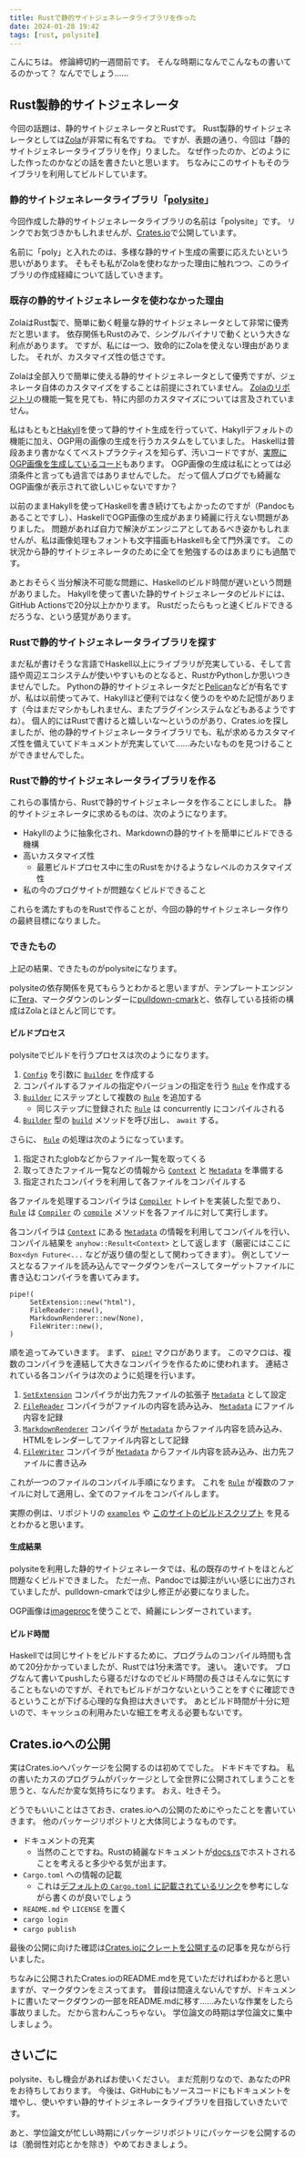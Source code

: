 ```yaml
---
title: Rustで静的サイトジェネレータライブラリを作った
date: 2024-01-28 19:42
tags: [rust, polysite]
---
```


こんにちは。
修論締切約一週間前です。
そんな時期になんでこんなもの書いてるのかって？
なんででしょう……

## Rust製静的サイトジェネレータ
今回の話題は、静的サイトジェネレータとRustです。
Rust製静的サイトジェネレータとしては[Zola](https://www.getzola.org/)が非常に有名ですね。
ですが、表題の通り、今回は「静的サイトジェネレータライブラリを作」りました。
なぜ作ったのか、どのようにした作ったのかなどの話を書きたいと思います。
ちなみにこのサイトもそのライブラリを利用してビルドしています。

### 静的サイトジェネレータライブラリ「[polysite](https://crates.io/crates/polysite)」
今回作成した静的サイトジェネレータライブラリの名前は「polysite」です。
リンクでお気づきかもしれませんが、[Crates.io](https://crates.io/)で公開しています。

名前に「poly」と入れたのは、多様な静的サイト生成の需要に応えたいという思いがあります。
そもそも私がZolaを使わなかった理由に触れつつ、このライブラリの作成経緯について話していきます。

### 既存の静的サイトジェネレータを使わなかった理由
ZolaはRust製で、簡単に動く軽量な静的サイトジェネレータとして非常に優秀だと思います。
依存関係もRustのみで、シングルバイナリで動くという大きな利点があります。
ですが、私には一つ、致命的にZolaを使えない理由がありました。
それが、カスタマイズ性の低さです。

Zolaは全部入りで簡単に使える静的サイトジェネレータとして優秀ですが、ジェネレータ自体のカスタマイズをすることは前提にされていません。
[Zolaのリポジトリ](https://github.com/getzola/zola)の機能一覧を見ても、特に内部のカスタマイズについては言及されていません。

私はもともと[Hakyll](https://jaspervdj.be/hakyll/)を使って静的サイト生成を行っていて、Hakyllデフォルトの機能に加え、OGP用の画像の生成を行うカスタムをしていました。
Haskellは普段あまり書かなくてベストプラクティスを知らず、汚いコードですが、[実際にOGP画像を生成しているコード](https://github.com/cordx56/blog.cordx.cx/blob/hakyll-last/app/Image.hs)もあります。
OGP画像の生成は私にとっては必須条件と言っても過言ではありませんでした。
だって個人ブログでも綺麗なOGP画像が表示されて欲しいじゃないですか？

以前のままHakyllを使ってHaskellを書き続けてもよかったのですが（Pandocもあることですし）、HaskellでOGP画像の生成があまり綺麗に行えない問題がありました。
問題があれば自力で解決がエンジニアとしてあるべき姿かもしれませんが、私は画像処理もフォントも文字描画もHaskellも全て門外漢です。
この状況から静的サイトジェネレータのために全てを勉強するのはあまりにも過酷です。

あとおそらく当分解決不可能な問題に、Haskellのビルド時間が遅いという問題がありました。
Hakyllを使って書いた静的サイトジェネレータのビルドには、GitHub Actionsで20分以上かかります。
Rustだったらもっと速くビルドできるだろうな、という感覚があります。

### Rustで静的サイトジェネレータライブラリを探す
まだ私が書けそうな言語でHaskell以上にライブラリが充実している、そして言語や周辺エコシステムが使いやすいものとなると、RustかPythonしか思いつきませんでした。
Pythonの静的サイトジェネレータだと[Pelican](https://getpelican.com/)などが有名ですが、私は以前使ってみて、Hakyllほど便利ではなく使うのをやめた記憶があります（今はまだマシかもしれません、またプラグインシステムなどもあるようですね）。
個人的にはRustで書けると嬉しいな〜というのがあり、Crates.ioを探しましたが、他の静的サイトジェネレータライブラリでも、私が求めるカスタマイズ性を備えていてドキュメントが充実していて……みたいなものを見つけることができませんでした。

### Rustで静的サイトジェネレータライブラリを作る
これらの事情から、Rustで静的サイトジェネレータを作ることにしました。
静的サイトジェネレータに求めるものは、次のようになります。

- Hakyllのように抽象化され、Markdownの静的サイトを簡単にビルドできる機構
- 高いカスタマイズ性
    - 最悪ビルドプロセス中に生のRustをかけるようなレベルのカスタマイズ性
- 私の今のブログサイトが問題なくビルドできること

これらを満たすものをRustで作ることが、今回の静的サイトジェネレータ作りの最終目標になりました。

### できたもの
上記の結果、できたものがpolysiteになります。

polysiteの依存関係を見てもらうとわかると思いますが、テンプレートエンジンに[Tera](https://crates.io/crates/tera)、マークダウンのレンダーに[pulldown-cmark](https://crates.io/crates/pulldown-cmark)と、依存している技術の構成はZolaとほとんど同じです。

#### ビルドプロセス
polysiteでビルドを行うプロセスは次のようになります。

1. [`Config`][Config] を引数に [`Builder`][Builder] を作成する
2. コンパイルするファイルの指定やバージョンの指定を行う [`Rule`][Rule] を作成する
3. [`Builder`][Builder] にステップとして複数の [`Rule`][Rule] を追加する
    - 同じステップに登録された [`Rule`][Rule] は concurrently にコンパイルされる
4. [`Builder`][Builder] 型の [`build`][build] メソッドを呼び出し、 `await` する。

さらに、 [`Rule`][Rule] の処理は次のようになっています。

1. 指定されたglobなどからファイル一覧を取ってくる
2. 取ってきたファイル一覧などの情報から [`Context`][Context] と [`Metadata`][Metadata] を準備する
3. 指定されたコンパイラを利用して各ファイルをコンパイルする

各ファイルを処理するコンパイラは [`Compiler`][Compiler] トレイトを実装した型であり、 [`Rule`][Rule] は [`Compiler`][Compiler] の [`compile`][compile] メソッドを各ファイルに対して実行します。

各コンパイラは [`Context`][Context] にある [`Metadata`][Metadata] の情報を利用してコンパイルを行い、コンパイル結果を `anyhow::Result<Context>` として返します（厳密にはここに `Box<dyn Future<...` などが返り値の型として関わってきます）。
例としてソースとなるファイルを読み込んでマークダウンをパースしてターゲットファイルに書き込むコンパイラを書いてみます。

```
pipe!(
     SetExtension::new("html"),
     FileReader::new(),
     MarkdownRenderer::new(None),
     FileWriter::new(),
)
```

順を追ってみていきます。
まず、 [`pipe!`][pipe] マクロがあります。
このマクロは、複数のコンパイラを連結して大きなコンパイラを作るために使われます。
連結されている各コンパイラは次のように処理を行います。

1. [`SetExtension`][SetExtension] コンパイラが出力先ファイルの拡張子 [`Metadata`][Metadata] として設定
2. [`FileReader`][FileReader] コンパイラがファイルの内容を読み込み、 [`Metadata`][Metadata] にファイル内容を記録
3. [`MarkdownRenderer`][MarkdownRenderer] コンパイラが [`Metadata`][Metadata] からファイル内容を読み込み、HTMLをレンダーしてファイル内容として記録
4. [`FileWriter`][FileWriter] コンパイラが [`Metadata`][Metadata] からファイル内容を読み込み、出力先ファイルに書き込み

これが一つのファイルのコンパイル手順になります。
これを [`Rule`][Rule] が複数のファイルに対して適用し、全てのファイルをコンパイルします。

実際の例は、リポジトリの [`examples`](https://github.com/cordx56/polysite/tree/main/examples) や [このサイトのビルドスクリプト](https://github.com/cordx56/blog.cordx.cx/tree/7a93a1249f21dd23d8c55dad7e7bffbfe1213673/src) を見るとわかると思います。

[Config]: https://docs.rs/polysite/0.0.1/polysite/config/struct.Config.html
[Builder]: https://docs.rs/polysite/0.0.1/polysite/builder/builder/struct.Builder.html
[Rule]: https://docs.rs/polysite/0.0.1/polysite/builder/rule/struct.Rule.html
[build]: https://docs.rs/polysite/0.0.1/polysite/builder/builder/struct.Builder.html#method.build
[Context]: https://docs.rs/polysite/0.0.1/polysite/builder/context/struct.Context.html
[Metadata]: https://docs.rs/polysite/0.0.1/polysite/builder/metadata/type.Metadata.html
[Compiler]: https://docs.rs/polysite/0.0.1/polysite/compiler/trait.Compiler.html
[compile]: https://docs.rs/polysite/0.0.1/polysite/compiler/trait.Compiler.html#tymethod.compile
[pipe]: https://docs.rs/polysite/0.0.1/polysite/macro.pipe.html
[SetExtension]: https://docs.rs/polysite/0.0.1/polysite/compiler/path/struct.SetExtension.html
[FileReader]: https://docs.rs/polysite/0.0.1/polysite/compiler/file/struct.FileReader.html
[MarkdownRenderer]: https://docs.rs/polysite/0.0.1/polysite/compiler/markdown/struct.MarkdownRenderer.html
[FileWriter]: https://docs.rs/polysite/0.0.1/polysite/compiler/file/struct.FileWriter.html

#### 生成結果
polysiteを利用した静的サイトジェネレータでは、私の既存のサイトをほとんど問題なくビルドできました。
ただ一点、Pandocでは脚注がいい感じに出力されていましたが、pulldown-cmarkでは少し修正が必要になりました。

OGP画像は[imageproc](https://crates.io/crates/imageproc)を使うことで、綺麗にレンダーされています。

#### ビルド時間
Haskellでは同じサイトをビルドするために、プログラムのコンパイル時間も含めて20分かかっていましたが、Rustでは1分未満です。
速い。
速いです。
ブログなんて書いてpushしたら寝るだけなのでビルド時間の長さはそんなに気にすることもないのですが、それでもビルドがコケないということをすぐに確認できるということが下げる心理的な負担は大きいです。
あとビルド時間が十分に短いので、キャッシュの利用みたいな細工を考える必要もないです。

## Crates.ioへの公開
実はCrates.ioへパッケージを公開するのは初めてでした。
ドキドキですね。
私の書いたカスのプログラムがパッケージとして全世界に公開されてしまうことを思うと、なんだか変な気持ちになります。
おえ、吐きそう。

どうでもいいことはさておき、crates.ioへの公開のためにやったことを書いていきます。
他のパッケージリポジトリと大体同じようなものです。

- ドキュメントの充実
    - 当然のことですね。Rustの綺麗なドキュメントが[docs.rs](https://docs.rs/)でホストされることを考えると多少やる気が出ます。
- `Cargo.toml` への情報の記載
    - これは[デフォルトの `Cargo.toml` に記載されているリンク](https://doc.rust-lang.org/cargo/reference/manifest.html)を参考にしながら書くのが良いでしょう
- `README.md` や `LICENSE` を置く
- `cargo login`
- `cargo publish`

最後の公開に向けた確認は[Crates.ioにクレートを公開する](https://doc.rust-jp.rs/book-ja/ch14-02-publishing-to-crates-io.html)の記事を見ながら行いました。

ちなみに公開されたCrates.ioのREADME.mdを見ていただければわかると思いますが、マークダウンをミスってます。
普段は間違えないんですが、ドキュメントに書いたマークダウンの一部をREADME.mdに移す……みたいな作業をしたら事故りました。
だから言わんこっちゃない。
学位論文の時期は学位論文に集中しましょう。

## さいごに
polysite、もし機会があればお使いください。
まだ荒削りなので、あなたのPRをお待ちしております。
今後は、GitHubにもソースコードにもドキュメントを増やし、使いやすい静的サイトジェネレータライブラリを目指していきたいです。

あと、学位論文が忙しい時期にパッケージリポジトリにパッケージを公開するのは（脆弱性対応とかを除き）やめておきましょう。
